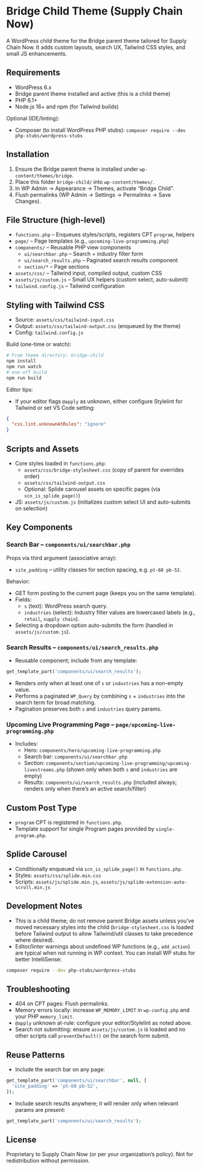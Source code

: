 # Bridge Child Theme (Supply Chain Now)

A WordPress child theme for the Bridge parent theme tailored for Supply Chain Now. It adds custom layouts, search UX, Tailwind CSS styles, and small JS enhancements.

## Requirements
- WordPress 6.x
- Bridge parent theme installed and active (this is a child theme)
- PHP 8.1+
- Node.js 16+ and npm (for Tailwind builds)

Optional (IDE/linting):
- Composer (to install WordPress PHP stubs): `composer require --dev php-stubs/wordpress-stubs`

## Installation
1. Ensure the Bridge parent theme is installed under `wp-content/themes/bridge`.
2. Place this folder `bridge-child/` into `wp-content/themes/`.
3. In WP Admin → Appearance → Themes, activate “Bridge Child”.
4. Flush permalinks (WP Admin → Settings → Permalinks → Save Changes).

## File Structure (high-level)
- `functions.php` – Enqueues styles/scripts, registers CPT `program`, helpers
- `page/` – Page templates (e.g., `upcoming-live-programming.php`)
- `components/` – Reusable PHP view components
  - `ui/searchbar.php` – Search + industry filter form
  - `ui/search_results.php` – Paginated search results component
  - `section/*` – Page sections
- `assets/css/` – Tailwind input, compiled output, custom CSS
- `assets/js/custom.js` – Small UX helpers (custom select, auto-submit)
- `tailwind.config.js` – Tailwind configuration

## Styling with Tailwind CSS
- Source: `assets/css/tailwind-input.css`
- Output: `assets/css/tailwind-output.css` (enqueued by the theme)
- Config: `tailwind.config.js`

Build (one-time or watch):
```bash
# From theme directory: bridge-child
npm install
npm run watch
# one-off build
npm run build
```

Editor tips:
- If your editor flags `@apply` as unknown, either configure Stylelint for Tailwind or set VS Code setting:
```json
{
  "css.lint.unknownAtRules": "ignore"
}
```

## Scripts and Assets
- Core styles loaded in `functions.php`:
  - `assets/css/bridge-stylesheet.css` (copy of parent for overrides order)
  - `assets/css/tailwind-output.css`
  - Optional: Splide carousel assets on specific pages (via `scn_is_splide_page()`)
- JS: `assets/js/custom.js` (initializes custom select UI and auto-submits on selection)

## Key Components

### Search Bar – `components/ui/searchbar.php`
Props via third argument (associative array):
- `site_padding` – utility classes for section spacing, e.g. `pt-60 pb-52`.

Behavior:
- GET form posting to the current page (keeps you on the same template).
- Fields:
  - `s` (text): WordPress search query.
  - `industries` (select): Industry filter values are lowercased labels (e.g., `retail`, `supply chain`).
- Selecting a dropdown option auto-submits the form (handled in `assets/js/custom.js`).

### Search Results – `components/ui/search_results.php`
- Reusable component; include from any template:
```php
get_template_part('components/ui/search_results');
```
- Renders only when at least one of `s` or `industries` has a non-empty value.
- Performs a paginated `WP_Query` by combining `s` + `industries` into the search term for broad matching.
- Pagination preserves both `s` and `industries` query params.

### Upcoming Live Programming Page – `page/upcoming-live-programming.php`
- Includes:
  - Hero: `components/hero/upcoming-live-programming.php`
  - Search bar: `components/ui/searchbar.php`
  - Section: `components/section/upcoming-live-programming/upcoming-livestreams.php` (shown only when both `s` and `industries` are empty)
  - Results: `components/ui/search_results.php` (included always; renders only when there’s an active search/filter)

## Custom Post Type
- `program` CPT is registered in `functions.php`.
- Template support for single Program pages provided by `single-program.php`.

## Splide Carousel
- Conditionally enqueued via `scn_is_splide_page()` in `functions.php`.
- Styles: `assets/css/splide.min.css`
- Scripts: `assets/js/splide.min.js`, `assets/js/splide-extension-auto-scroll.min.js`

## Development Notes
- This is a child theme; do not remove parent Bridge assets unless you’ve moved necessary styles into the child (`bridge-stylesheet.css` is loaded before Tailwind output to allow Tailwind/util classes to take precedence where desired).
- Editor/linter warnings about undefined WP functions (e.g., `add_action`) are typical when not running in WP context. You can install WP stubs for better IntelliSense:
```bash
composer require --dev php-stubs/wordpress-stubs
```

## Troubleshooting
- 404 on CPT pages: Flush permalinks.
- Memory errors locally: increase `WP_MEMORY_LIMIT` in `wp-config.php` and your PHP `memory_limit`.
- `@apply` unknown at-rule: configure your editor/Stylelint as noted above.
- Search not submitting: ensure `assets/js/custom.js` is loaded and no other scripts call `preventDefault()` on the search form submit.

## Reuse Patterns
- Include the search bar on any page:
```php
get_template_part('components/ui/searchbar', null, [
  'site_padding' => 'pt-60 pb-52',
]);
```
- Include search results anywhere; it will render only when relevant params are present:
```php
get_template_part('components/ui/search_results');
```

## License
Proprietary to Supply Chain Now (or per your organization’s policy). Not for redistribution without permission.
